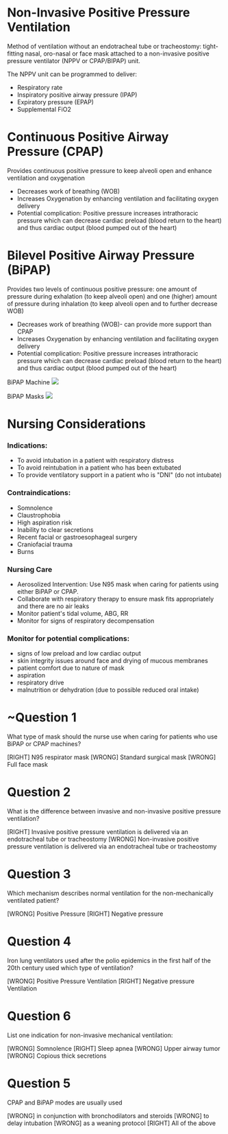 # Non-Invasive Positive Pressure Ventilation

Method of ventilation without an endotracheal tube or tracheostomy: tight-fitting nasal, oro-nasal or face mask attached to a non-invasive positive pressure ventilator (NPPV or CPAP/BIPAP) unit.

The NPPV unit can be programmed to deliver:

* Respiratory rate
* Inspiratory positive airway pressure (IPAP)
* Expiratory pressure (EPAP)
* Supplemental FiO2 

# Continuous Positive Airway Pressure (CPAP)
Provides continuous positive pressure to keep alveoli open and enhance ventilation and oxygenation
* Decreases work of breathing (WOB)
* Increases Oxygenation by enhancing ventilation and facilitating oxygen delivery
* Potential complication: Positive pressure increases intrathoracic pressure which can decrease cardiac preload (blood return to the heart) and thus cardiac output (blood pumped out of the heart)

# Bilevel Positive Airway Pressure (BiPAP)
Provides two levels of continuous positive pressure: one amount of pressure during exhalation (to keep alveoli open) and one (higher) amount of pressure during inhalation (to keep alveoli open and to further decrease WOB)
* Decreases work of breathing (WOB)- can provide more support than CPAP
* Increases Oxygenation by enhancing ventilation and facilitating oxygen delivery
* Potential complication: Positive pressure increases intrathoracic pressure which can decrease cardiac preload (blood return to the heart) and thus cardiac output (blood pumped out of the heart)

BiPAP Machine
![](assets/bipap-machine.png)

BiPAP Masks
![](assets/bipap-masks.png)

# Nursing Considerations

### Indications:
* To avoid intubation in a patient with respiratory distress
* To avoid reintubation in a patient who has been extubated
* To provide ventilatory support in a patient who is "DNI" (do not intubate)

### Contraindications:
* Somnolence
* Claustrophobia
* High aspiration risk
* Inability to clear secretions
* Recent facial or gastroesophageal surgery
* Craniofacial trauma
* Burns

### Nursing Care
* Aerosolized Intervention: Use N95 mask when caring for patients using either BiPAP or CPAP.
* Collaborate with respiratory therapy to ensure mask fits appropriately and there are no air leaks
* Monitor patient's tidal volume, ABG, RR
* Monitor for signs of respiratory decompensation

### Monitor for potential complications:
* signs of low preload and low cardiac output
* skin integrity issues around face and drying of mucous membranes
* patient comfort due to nature of mask
* aspiration
* respiratory drive
* malnutrition or dehydration (due to possible reduced oral intake)

# ~Question 1
What type of mask should the nurse use when caring for patients who use BiPAP or CPAP machines?

[RIGHT] N95 respirator mask
[WRONG] Standard surgical mask
[WRONG] Full face mask

# Question 2
What is the difference between invasive and non-invasive positive pressure ventilation?

[RIGHT] Invasive positive pressure ventilation is delivered via an endotracheal tube or tracheostomy
[WRONG] Non-invasive positive pressure ventilation is delivered via an endotracheal tube or tracheostomy

# Question 3
Which mechanism describes normal ventilation for the non-mechanically ventilated patient?

[WRONG] Positive Pressure
[RIGHT] Negative pressure

# Question 4
Iron lung ventilators used after the polio epidemics in the first half of the 20th century used which type of ventilation?

[WRONG] Positive Pressure Ventilation
[RIGHT] Negative pressure Ventilation

# Question 6
List one indication for non-invasive mechanical ventilation:

[WRONG] Somnolence
[RIGHT] Sleep apnea
[WRONG] Upper airway tumor
[WRONG] Copious thick secretions

# Question 5
CPAP and BiPAP modes are usually used

[WRONG] in conjunction with bronchodilators and steroids
[WRONG] to delay intubation
[WRONG] as a weaning protocol
[RIGHT] All of the above
